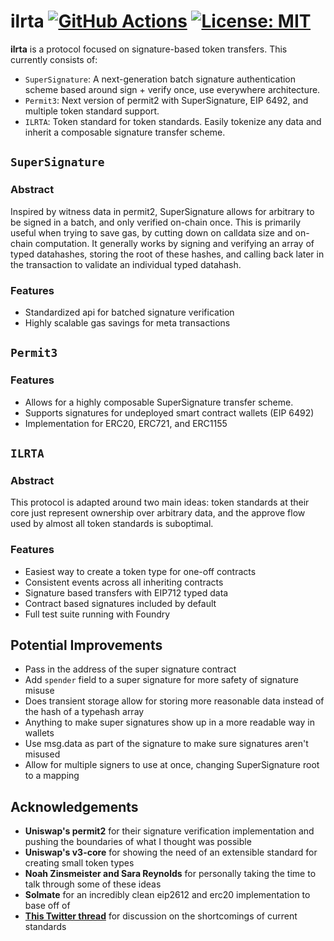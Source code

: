 # ilrta [![GitHub Actions][gha-badge]][gha] [![License: MIT][license-badge]][license]

[gha]: https://github.com/kyscott18/ilrta/actions
[gha-badge]: https://github.com/kyscott18/ilrta/actions/workflows/main.yml/badge.svg
[license]: https://opensource.org/licenses/MIT
[license-badge]: https://img.shields.io/badge/License-MIT-blue.svg

**ilrta** is a protocol focused on signature-based token transfers. This currently consists of:

- `SuperSignature`: A next-generation batch signature authentication scheme based around sign + verify once, use everywhere architecture.
- `Permit3`: Next version of permit2 with SuperSignature, EIP 6492, and multiple token standard support.
- `ILRTA`: Token standard for token standards. Easily tokenize any data and inherit a composable signature transfer scheme.

## `SuperSignature`

### Abstract

Inspired by witness data in permit2, SuperSignature allows for arbitrary to be signed in a batch, and only verified on-chain once. This is primarily useful when trying to save gas, by cutting down on calldata size and on-chain computation. It generally works by signing and verifying an array of typed datahashes, storing the root of these hashes, and calling back later in the transaction to validate an individual typed datahash.

### Features

- Standardized api for batched signature verification
- Highly scalable gas savings for meta transactions

## `Permit3`

### Features

- Allows for a highly composable SuperSignature transfer scheme.
- Supports signatures for undeployed smart contract wallets (EIP 6492)
- Implementation for ERC20, ERC721, and ERC1155

## `ILRTA`

### Abstract

This protocol is adapted around two main ideas: token standards at their core just represent ownership over arbitrary data, and the approve flow used by almost all token standards is suboptimal.

### Features

- Easiest way to create a token type for one-off contracts
- Consistent events across all inheriting contracts
- Signature based transfers with EIP712 typed data
- Contract based signatures included by default
- Full test suite running with Foundry

## Potential Improvements

- Pass in the address of the super signature contract
- Add `spender` field to a super signature for more safety of signature misuse
- Does transient storage allow for storing more reasonable data instead of the hash of a typehash array
- Anything to make super signatures show up in a more readable way in wallets
- Use msg.data as part of the signature to make sure signatures aren't misused
- Allow for multiple signers to use at once, changing SuperSignature root to a mapping

## Acknowledgements

- **Uniswap's permit2** for their signature verification implementation and pushing the boundaries of what I thought was possible
- **Uniswap's v3-core** for showing the need of an extensible standard for creating small token types
- **Noah Zinsmeister and Sara Reynolds** for personally taking the time to talk through some of these ideas
- **Solmate** for an incredibly clean eip2612 and erc20 implementation to base off of
- [**This Twitter thread**](https://twitter.com/pcaversaccio/status/1645084293989822466?s=20) for discussion on the shortcomings of current standards
